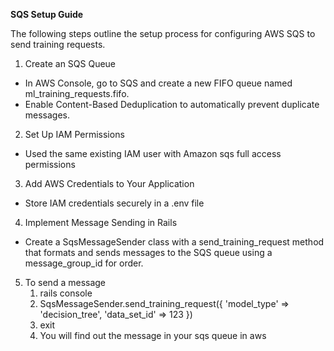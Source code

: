 
**SQS Setup Guide**

The following steps outline the setup process for configuring AWS SQS to send training requests.

1. Create an SQS Queue
- In AWS Console, go to SQS and create a new FIFO queue named ml_training_requests.fifo.
- Enable Content-Based Deduplication to automatically prevent duplicate messages.

2. Set Up IAM Permissions

- Used the same existing IAM user with Amazon sqs full access permissions

3. Add AWS Credentials to Your Application

- Store IAM credentials securely in a .env file

4. Implement Message Sending in Rails

- Create a SqsMessageSender class with a send_training_request method that formats and sends messages to the SQS queue using a message_group_id for order.

5. To send a message
   1. rails console
   2. SqsMessageSender.send_training_request({ 'model_type' => 'decision_tree', 'data_set_id' => 123 })
   3. exit
   4. You will find out the message in your sqs queue in aws


